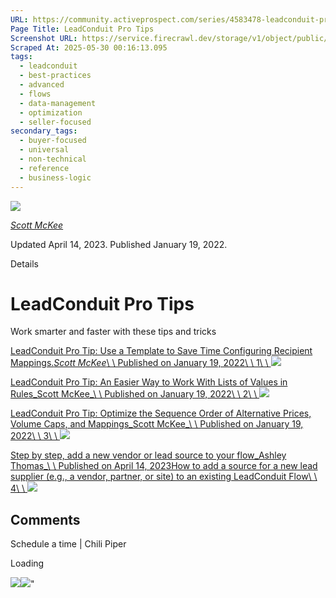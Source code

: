 ```yaml
---
URL: https://community.activeprospect.com/series/4583478-leadconduit-pro-tips
Page Title: LeadConduit Pro Tips
Screenshot URL: https://service.firecrawl.dev/storage/v1/object/public/media/screenshot-73463262-d94c-4e50-bb2b-d3d32a273608.png
Scraped At: 2025-05-30 00:16:13.095
tags:
  - leadconduit
  - best-practices
  - advanced
  - flows
  - data-management
  - optimization
  - seller-focused
secondary_tags:
  - buyer-focused
  - universal
  - non-technical
  - reference
  - business-logic
---
```


[![](https://content1.bloomfire.com/avatars/users/1317000/thumb/thumbnail.png?f=1617311121&Expires=1748567752&Signature=X9fj59kSmWD-4zTnYmepc5gKRqn2PVncexDVa9LApbv-iop7C63UHcLx-fmxxAoLfRrlGiNk-rg7X~UUep8r-a8vX6Tk1P1Bra5LYbgpGLC9HWJBpqE5XIPK4BasUHX4ECchDubxZawERW9evx5dHSjZn1wkV9E9~XY8T4kDPRHDwRQn~DCD7Juh~~yOnadsDl-CUOcQZiZBOlTYMLytIDjBPLpNmADr0avpxQbIwEmHzOpMn~QvpKFhZkCn29EcInQ9YaKnmkoXBT-FopoN74PSKZuhnhN8-uhwLbtvlUlJv~uQYG8ise8NP2nQS~BfpVJiWF1xeERmGTQWG1GzSg__&Key-Pair-Id=APKAIDFCFZ2UHE5LPIUA)](https://community.activeprospect.com/memberships/7557680-scott-mckee)

[_Scott McKee_](https://community.activeprospect.com/memberships/7557680-scott-mckee)

Updated April 14, 2023. Published January 19, 2022.

Details

# LeadConduit Pro Tips

Work smarter and faster with these tips and tricks

[LeadConduit Pro Tip: Use a Template to Save Time Configuring Recipient Mappings._Scott McKee_\\
\\
Published on January 19, 2022\\
\\
1\\
\\
![](https://content2.bloomfire.com/thumbnails/contributions/003/050/544/_270x180.png?f=1642613593&Expires=1748567765&Signature=u50we78pwf9DhNDn4UkdRKkMw8sqzNVoGwahVPBInQo~qDkuVQYJqOJb3BMqCug7GFxtMsJ~oOlQ2L89jXjjO-EH0FxicLOTN3vbPYUPehomIqWjjoCdxWd3Zw3IUMhKFZE68BlWRv8mx6azSDyk66i0joETAuY2m1Pu-1UbSHTLM0LgpXYjCvyy37nRGKMlFq4hAeMYjiymqHnUofH4kiYXL3U5~pzCt0Ls3z0KaNWCgz9sVmRqwoP-kukSNaz5tIGujHxAgnK~6uQpKcCKyUz-u5OzQUVhdXqBhJL9758H-b5bivVpmaFd1Kcs7QdeGbN8eP0aepFv41M3w4PvhA__&Key-Pair-Id=APKAIDFCFZ2UHE5LPIUA)](https://community.activeprospect.com/series/4583478/posts/4583488-leadconduit-pro-tip-use-a-template-to-save-time-configuring-recipient-mappings)

[LeadConduit Pro Tip: An Easier Way to Work With Lists of Values in Rules_Scott McKee_\\
\\
Published on January 19, 2022\\
\\
2\\
\\
![](https://content3.bloomfire.com/thumbnails/contributions/003/050/561/_270x180.png?f=1642613593&Expires=1748567765&Signature=gBkuPOeosex6Vc4u9pyNzUC3Wq9UoiVIjJfERwpQOu2xu6GCz5mb9wQ5bXIUImGAqpBNKhM-lCn9Ywu2CEI3qEcDACq7x~mQnNiWM5aeL38mbRbfhNTYbJWIR-Wd8f0xnkDoUTQgC0UHXU6tVHA5fROu54LMWf7TdLiqjAkFxyJanl86jNE4CbvtBGtbu564xYkdaCauEGEsE0YtU4Dnb8-N2nLIHiBhr60s1aOmr1gWAkwQGSwTUY4Zk~FhQVQCHK5ZpEvuJyHr59vJ73yiZParFO~z32LviOILZ08iTnal-Un6mM1-YUMAmIgRxrS9mK9PHp2XHn~BFKgTl7bg6Q__&Key-Pair-Id=APKAIDFCFZ2UHE5LPIUA)](https://community.activeprospect.com/series/4583478/posts/4583514-leadconduit-pro-tip-an-easier-way-to-work-with-lists-of-values-in-rules)

[LeadConduit Pro Tip: Optimize the Sequence Order of Alternative Prices, Volume Caps, and Mappings_Scott McKee_\\
\\
Published on January 19, 2022\\
\\
3\\
\\
![](https://content3.bloomfire.com/thumbnails/contributions/003/050/686/_270x180.png?f=1642617642&Expires=1748567765&Signature=qNWvGDeuG9bdnz8ElfR4Xumf19CU~lpVRc6Jn14didRq8-GzVek~Ct71bWWuUMcYUFWEreSasqT0935fwHNrT~GU9o-Ot-wxwYbu25CcETlKqF6AB~hJQDpTD~5uYGpRa9-Mi9lKy116lFLEY52W~BP1kYViqmXZRXml2mcdJcw5IH2LSWQFviOqQZvn-g6IdL-P6rLEHd3LriZ9h28Wo9c7WGyGyruuTLcg2kaT64-99GrT2rS6Dtonc6oCGYj0jUGS8-Bn0eVoxUohXW4KGah3~MoEOd17z-t2IeRkGOXligJRxzy8wD-SSUat3aSCmbL98mSDN92DlCLvuS9iZA__&Key-Pair-Id=APKAIDFCFZ2UHE5LPIUA)](https://community.activeprospect.com/series/4583478/posts/4583626-leadconduit-pro-tip-optimize-the-sequence-order-of-alternative-prices-volume-ca)

[Step by step, add a new vendor or lead source to your flow_Ashley Thomas_\\
\\
Published on April 14, 2023How to add a source for a new lead supplier (e.g., a vendor, partner, or site) to an existing LeadConduit Flow\\
\\
4\\
\\
![](https://content3.bloomfire.com/thumbnails/contributions/003/721/365/_270x180.png?f=1684342987&Expires=1748567765&Signature=nsSW115jiNxmEtysasU2LLlAcz5UFqikvUQyUrz2L2PrfdCd44trodzutVEP8JrqCDiHHnqDEHsLK9fTfX4-il5Ai3hsc2xRgRC2YSuaXjRmOuoEWlhYnvwc-BubwMzwgFWp2ybBNNeFgFZV0WqQy96GO2TgM-7s1prjiySi9UMlenqMGeh-uNi3Yp3GR10Vy3uN8nt4Ss~EaYAaCgzaXoAtJ7P4PpEO~ha3T3uk-8m0hm6LHp~BFahI2jIQY37KrHHjtzMK9erzb6Pf7ESXDsBE-B4FSnpfcFqZ0AEyObuQZifZnqWz8xwRyoYPkIW3WCeF-EsR4MRq2fcnuSr0Lg__&Key-Pair-Id=APKAIDFCFZ2UHE5LPIUA)](https://community.activeprospect.com/series/4583478/posts/5034662-step-by-step-add-a-new-vendor-or-lead-source-to-your-flow)

## Comments

Schedule a time \| Chili Piper

Loading

![](https://bat.bing.com/action/0?ti=4018451&Ver=2&mid=e7a4f4a3-17c9-431b-b261-abb2f8f62911&bo=1&sid=463000703ceb11f0a4ace30134648d9f&vid=46301e203ceb11f09fda598656601dee&vids=1&msclkid=N&pi=918639831&lg=en-US&sw=1280&sh=1024&sc=24&p=https%3A%2F%2Fcommunity.activeprospect.com%2Fseries%2F4583478-leadconduit-pro-tips&r=&lt=1191&evt=pageLoad&sv=1&cdb=AQAQ&rn=280876)![](https://bat.bing.com/action/0?ti=4018451&Ver=2&mid=e7a4f4a3-17c9-431b-b261-abb2f8f62911&bo=2&sid=463000703ceb11f0a4ace30134648d9f&vid=46301e203ceb11f09fda598656601dee&vids=0&msclkid=N&gtm_tag_source=ua&ec=Client%20ID&el=%2Fseries%2F4583478-leadconduit-pro-tips&gc=USD&tpp=1&en=Y&p=https%3A%2F%2Fcommunity.activeprospect.com%2Fseries%2F4583478-leadconduit-pro-tips&sw=1280&sh=1024&sc=24&evt=custom&cdb=AQAQ&rn=686553)"

